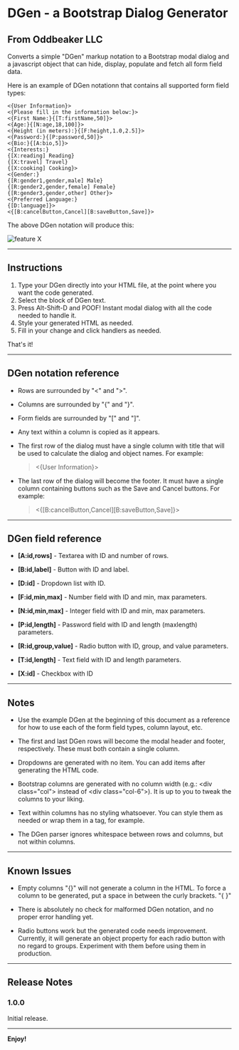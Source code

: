 # DGen - a Bootstrap Dialog Generator
## From Oddbeaker LLC

Converts a simple "DGen" markup notation to a Bootstrap modal dialog and a javascript object that can hide, display, populate and fetch all form field data. 

Here is an example of DGen notationn that contains all supported form field types:

    <{User Information}>
    <{Please fill in the information below:}>
    <{First Name:}{[T:firstName,50]}>
    <{Age:}{[N:age,18,100]}>
    <{Height (in meters):}{[F:height,1.0,2.5]}>
    <{Password:}{[P:password,50]}>
    <{Bio:}{[A:bio,5]}>
    <{Interests:}
    {[X:reading] Reading}
    {[X:travel] Travel}
    {[X:cooking] Cooking}>
    <{Gender:}
    {[R:gender1,gender,male] Male}
    {[R:gender2,gender,female] Female}
    {[R:gender3,gender,other] Other}>
    <{Preferred Language:}
    {[D:language]}>
    <{[B:cancelButton,Cancel][B:saveButton,Save]}>

The above DGen notation will produce this:

![feature X](https://oddbeaker.com/vscode-ext/vscode-dgen.png)

---

## Instructions

1. Type your DGen directly into your HTML file, at the point where you want the code generated. 
2. Select the block of DGen text.
3. Press Alt-Shift-D and POOF! Instant modal dialog with all the code needed to handle it.
4. Style your generated HTML as needed.
5. Fill in your change and click handlers as needed.

That's it!

---

## DGen notation reference

- Rows are surrounded by "<" and ">".
- Columns are surrounded by "{" and "}".
- Form fields are surrounded by "[" and "]".
- Any text within a column is copied as it appears.
- The first row of the dialog must have a single column with title that will be used to calculate the dialog and object names. For example:

    >
    > <{User Information}>
    >

- The last row of the dialog will become the footer. It must have a single column containing buttons such as the Save and Cancel buttons. For example:

    >
    > <{[B:cancelButton,Cancel][B:saveButton,Save]}>
    >

---

## DGen field reference
- **[A:id,rows]** - Textarea with ID and number of rows.

- **[B:id,label]** - Button with ID and label.

- **[D:id]** - Dropdown list with ID.

- **[F:id,min,max]** - Number field with ID and min, max parameters.

- **[N:id,min,max]** - Integer field with ID and min, max parameters.

- **[P:id,length]** - Password field with ID and length (maxlength) parameters.

- **[R:id,group,value]** - Radio button with ID, group, and value parameters.

- **[T:id,length]** - Text field with ID and length parameters.

- **[X:id]** - Checkbox with ID 

---

## Notes

- Use the example DGen at the beginning of this document as a reference for how to use each of the form field types, column layout, etc.

- The first and last DGen rows will become the modal header and footer, respectively. These must both contain a single column.

- Dropdowns are generated with no item. You can add items after generating the HTML code.

- Bootstrap columns are generated with no column width (e.g.: \<div class="col"> instead of \<div class="col-6">). It is up to you to tweak the columns to your liking.

- Text within columns has no styling whatsoever. You can style them as needed or wrap them in a <label> tag, for example.

- The DGen parser ignores whitespace between rows and columns, but not within columns. 

---

## Known Issues

- Empty columns "{}" will not generate a column in the HTML. To force a column to be generated, put a space in between the curly brackets. "{ }"

- There is absolutely no check for malformed DGen notation, and no proper error handling yet. 

- Radio buttons work but the generated code needs improvement. Currently, it will generate an object property for each radio button with no regard to groups. Experiment with them before using them in production.

---

## Release Notes

### 1.0.0

Initial release.

---

**Enjoy!**

